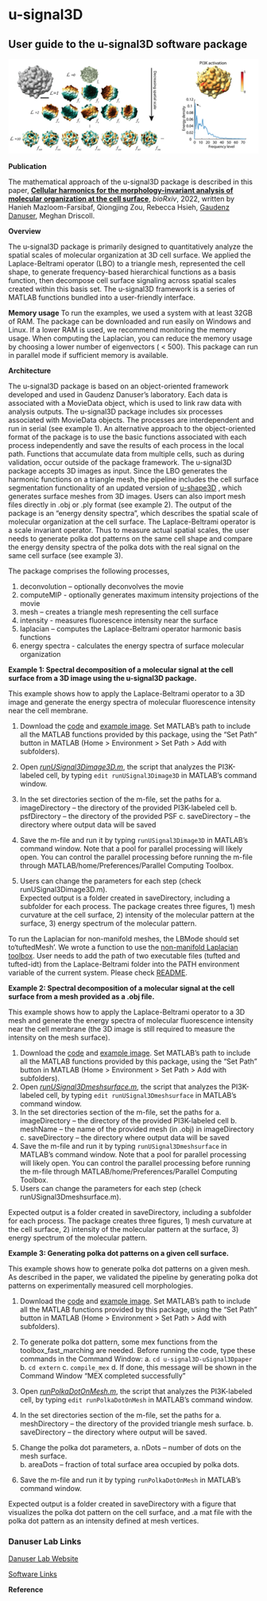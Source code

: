 # u-signal3D

## User guide to the u-signal3D software package

![Alt Text](doc/FigUserGuide.png?raw=true)

**Publication**

The mathematical approach of the u-signal3D package is described in this paper, [**Cellular harmonics for the morphology-invariant analysis of molecular organization at the cell surface**](https://doi.org/10.1101/2022.08.17.504332), *bioRxiv*, 2022, written by Hanieh Mazloom-Farsibaf, Qiongjing Zou, Rebecca Hsieh, [Gaudenz Danuser](https://www.danuserlab-utsw.org/), Meghan Driscoll.


**Overview**

The u-signal3D package is primarily designed to quantitatively analyze the spatial scales of molecular organization at 3D cell surface. We applied the Laplace-Beltrami operator (LBO) to a triangle mesh, represented the cell shape, to generate frequency-based hierarchical functions as a basis function, then decompose cell surface signaling across spatial scales created within this basis set. The u-signal3D framework is a series of MATLAB functions bundled into a user-friendly interface.

**Memory usage**
To run the examples, we used a system with at least 32GB of RAM. The package can be downloaded and run easily on Windows and Linux. If a lower RAM is used, we recommend monitoring the memory usage. When computing the Laplacian, you can reduce the memory usage by choosing a lower number of eigenvectors ( < 500). This package can run in parallel mode if sufficient memory is available.

**Architecture**

The u-signal3D package is based on an object-oriented framework developed and used in Gaudenz Danuser’s laboratory. Each data is associated with a MovieData object, which is used to link raw data with analysis outputs. The u-signal3D package includes six processes associated with MovieData objects. The processes are interdependent and run in serial (see example 1).
An alternative approach to the object-oriented format of the package is to use the basic functions associated with each process independently and save the results of each process in the local path. Functions that accumulate data from multiple cells, such as during validation, occur outside of the package framework.
The u-signal3D package accepts 3D images as input. Since the LBO generates the harmonic functions on a triangle mesh, the pipeline includes the cell surface segmentation functionality of an updated version of [u-shape3D](https://github.com/DanuserLab/u-shape3D) , which generates surface meshes from 3D images. Users can also import mesh files directly in .obj or .ply format (see example 2). The output of the package is an “energy density spectra”, which describes the spatial scale of molecular organization at the cell surface. The Laplace-Beltrami operator is a scale invariant operator. Thus to measure actual spatial scales, the user needs to generate polka dot patterns on the same cell shape and compare the energy density spectra of the polka dots with the real signal on the same cell surface (see example 3). 

The package comprises the following processes,
1.	deconvolution – optionally deconvolves the movie 
2.	computeMIP -  optionally generates maximum intensity projections of the movie 
3.	mesh – creates a triangle mesh representing the cell surface 
4.	intensity - measures fluorescence intensity near the surface
5.	laplacian – computes the Laplace-Beltrami operator harmonic basis functions
6.	energy spectra - calculates the energy spectra of surface molecular organization


**Example 1: Spectral decomposition of a molecular signal at the cell surface from a 3D image using the u-signal3D package.**

This example shows how to apply the Laplace-Beltrami operator to a 3D image and generate the energy spectra of molecular fluorescence intensity near the cell membrane. 
1.	Download the [code](https://github.com/DanuserLab/u-signal3D/tree/uSignal3Dpaper) and [example image](https://cloud.biohpc.swmed.edu/index.php/s/MfgQ23KWYED66iR/download). Set MATLAB’s path to include all the MATLAB functions provided by this package, using the “Set Path” button in MATLAB (Home > Environment > Set Path > Add with subfolders).
2.	Open [*runUSignal3Dimage3D.m*](https://github.com/DanuserLab/u-signal3D/tree/uSignal3Dpaper/scripts/runUSignal3Dimage3D.m), the script that analyzes the PI3K-labeled cell, by typing `edit runUSignal3Dimage3D` in MATLAB’s command window.  
3.	In the set directories section of the m-file, set the paths for
    a.	imageDirectory – the directory of the provided PI3K-labeled cell 
    b.	psfDirectory – the directory of the provided PSF
    c.	saveDirectory – the directory where output data will be saved

4.	Save the m-file and run it by typing `runUSignal3Dimage3D` in MATLAB’s command window. Note that a pool for parallel processing will likely open. You can control the parallel processing before running the m-file through MATLAB/home/Preferences/Parallel Computing Toolbox.
5. 	Users can change the parameters for each step (check runUSignal3Dimage3D.m).   
Expected output is a folder created in saveDirectory, including a subfolder for each process. The package creates three figures, 1) mesh curvature at the cell surface, 2) intensity of the molecular pattern at the surface, 3) energy spectrum of the molecular pattern.

To run the Laplacian for non-manifold meshes,  the LBMode should set to‘tuftedMesh’. We wrote a function to use the [non-manifold Laplacian toolbox](https://github.com/nmwsharp/nonmanifold-laplacian). User needs to add the path of two executable files (tufted and tufted-idt) from the Laplace-Beltrami folder into the PATH environment variable of the current system. Please check [README](https://github.com/DanuserLab/u-signal3D/tree/uSignal3Dpaper/Laplace_Beltrami/README.md).

**Example 2: Spectral decomposition of a molecular signal at the cell surface from a mesh provided as a .obj file.**

This example shows how to apply the Laplace-Beltrami operator to a 3D mesh and generate the energy spectra of molecular fluorescence intensity near the cell membrane (the 3D image is still required to measure the intensity on the mesh surface).
1.	Download the [code](https://github.com/DanuserLab/u-signal3D/tree/uSignal3Dpaper) and [example image](https://cloud.biohpc.swmed.edu/index.php/s/MfgQ23KWYED66iR/download). Set MATLAB’s path to include all the MATLAB functions provided by this package, using the “Set Path” button in MATLAB (Home > Environment > Set Path > Add with subfolders).
2.	Open [*runUSignal3Dmeshsurface.m*](https://github.com/DanuserLab/u-signal3D/tree/uSignal3Dpaper/scripts/runUSignal3Dmeshsurface.m), the script that analyzes the PI3K-labeled cell, by typing `edit runUSignal3Dmeshsurface` in MATLAB’s command window.  
3.	In the set directories section of the m-file, set the paths for
    a.	imageDirectory – the directory of the provided PI3K-labeled cell 
    b.	meshName – the name of the provided mesh (in .obj) in imageDirectory
    c.	saveDirectory – the directory where output data will be saved
4.	Save the m-file and run it by typing `runUSignal3Dmeshsurface` in MATLAB’s command window. Note that a pool for parallel processing will likely open. You can control the parallel processing before running the m-file through MATLAB/home/Preferences/Parallel Computing Toolbox.
5. 	Users can change the parameters for each step (check runUSignal3Dmeshsurface.m).  
 
Expected output is a folder created in saveDirectory, including a subfolder for each process. The package creates three figures, 1) mesh curvature at the cell surface, 2) intensity of the molecular pattern at the surface, 3) energy spectrum of the molecular pattern.

**Example 3: Generating polka dot patterns on a given cell surface.**
 
This example shows how to generate polka dot patterns on a given mesh. As described in the paper, we validated the pipeline by generating polka dot patterns on experimentally measured cell morphologies.   
1.	Download the [code](https://github.com/DanuserLab/u-signal3D/tree/uSignal3Dpaper) and [example image](https://cloud.biohpc.swmed.edu/index.php/s/MfgQ23KWYED66iR/download). Set MATLAB’s path to include all the MATLAB functions provided by this package, using the “Set Path” button in MATLAB (Home > Environment > Set Path > Add with subfolders).  
2. 	To generate polka dot pattern, some mex functions from the toolbox_fast_marching are needed. Before running the code, type these commands in the Command Window: 
    a.	`cd u-signal3D-uSignal3Dpaper`
    b.	`cd extern`
    c.  `compile_mex`
    d. If done, this message will be shown in the Command Window “MEX completed successfully”
3.	Open [*runPolkaDotOnMesh.m*](https://github.com/DanuserLab/u-signal3D/tree/uSignal3Dpaper/scripts/runPolkaDotOnMesh.m), the script that analyzes the PI3K-labeled cell, by typing `edit runPolkaDotOnMesh` in MATLAB’s command window.  
4.	In the set directories section of the m-file, set the paths for
    a.	meshDirectory – the directory of the provided triangle mesh surface.
    b.	saveDirectory – the directory where output will be saved.
  	
5.	Change the polka dot parameters,
    a.	nDots – number of dots on the mesh surface.  
    b.	areaDots – fraction of total surface area occupied by polka dots.
  	
6.	Save the m-file and run it by typing `runPolkaDotOnMesh` in MATLAB’s command window. 

Expected output is a folder created in saveDirectory with a figure that visualizes the polka dot pattern on the cell surface, and .a mat file with the polka dot pattern as an intensity defined at mesh vertices.  

### Danuser Lab Links

[Danuser Lab Website](https://www.danuserlab-utsw.org/)

[Software Links](https://github.com/DanuserLab/)

**Reference**

[^1]: Driscoll, M. K. et al. [Robust and automated detection of subcellular morphological motifs in 3D microscopy images](https://www.nature.com/articles/s41592-019-0539-z). *Nature Methods* 16, 1037-1044 (2019). 
